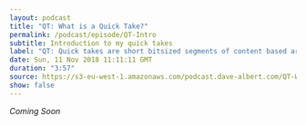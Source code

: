 ```yaml
---
layout: podcast
title: "QT: What is a Quick Take?"
permalink: /podcast/episode/QT-Intro
subtitle: Introduction to my quick takes
label: "QT: Quick takes are short bitsized segments of content based around a single topic. Find out about my reasoning here.  Email: podcast@dave-albert.com  Twitter: https://twitter.com/dave_albert  Instagram: https://www.instagram.com/dave.albert/  Websites: https://dave-albert.com | https://medit.online"
date: Sun, 11 Nov 2018 11:11:11 GMT
duration: "3:57"
source: https://s3-eu-west-1.amazonaws.com/podcast.dave-albert.com/QT-What-Is-It.mp3
show: false
---
```


<i> Coming Soon </i>

